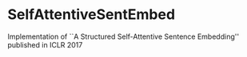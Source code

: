 # SelfAttentiveSentEmbed
Implementation of ``A Structured Self-Attentive Sentence Embedding'' published in ICLR 2017
